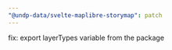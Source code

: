 ```yaml
---
"@undp-data/svelte-maplibre-storymap": patch
---
```


fix: export layerTypes variable from the package
